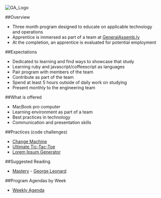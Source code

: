 ![GA_Logo](https://raw.github.com/generalassembly/ga-ruby-on-rails-for-devs/master/images/ga.png)

##Overview

- Three month program designed to educate on applicable technology and operations
- Apprentice is immersed as part of a team at [GeneralAssemb.ly](http://generalassemb.ly)
- At the completion, an apprentice is evaluated for potential employment

##Expectations

- Dedicated to learning and find ways to showcase that study
- Learning ruby and javascript/coffeescript as languages
- Pair program with members of the team
- Contribute as part of the team
- Spend at least 5 hours outside of daily work on studying
- Present monthly to the engineering team

##What is offered

- MacBook pro computer
- Learning environment as part of a team
- Best practices in technology
- Communication and presentation skills

##Practices (code challenges)

- [Change Machine](https://github.com/generalassembly/apprenticeship/blob/master/code-challenges/change-machine.md)
- [Ultimate Tic-Tac-Toe](https://github.com/generalassembly/apprenticeship/blob/master/code-challenges/ultimate-tic-tac-toe.md)
- [Lorem Ipsum
  Generator](https://github.com/generalassembly/apprenticeship/blob/master/code-challenges/lorem-ipsum-generator.md)

##Suggested Reading

- [Mastery](http://www.scribd.com/doc/257928/-Mastery-by-George-Leonard) - [George Leonard](http://en.wikipedia.org/wiki/George_Leonard)

##Program Agendas by Week
- [Weekly Agenda](https://github.com/generalassembly/apprenticeship/blob/master/weekly-agendas.md)
